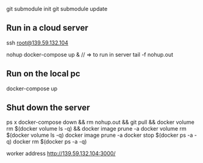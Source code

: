 

git submodule init
git submodule update

## Run in a cloud server
ssh root@139.59.132.104

nohup docker-compose up &   //  => to run in server
tail -f nohup.out
## Run on the local pc
docker-compose up
## Shut down the server
ps x
docker-compose down && rm nohup.out && git pull && docker volume rm $(docker volume ls -q) && docker image prune -a
docker volume rm $(docker volume ls -q)
docker image prune -a
docker stop $(docker ps -a -q)
docker rm $(docker ps -a -q)

worker address http://139.59.132.104:3000/







